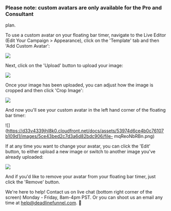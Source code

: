 ###

### Please note: custom avatars are only available for the Pro and Consultant
plan.

To use a custom avatar on your floating bar timer, navigate to the Live Editor
(Edit Your Campaign > Appearance), click on the 'Template' tab and then 'Add
Custom Avatar':

![](https://d33v4339jhl8k0.cloudfront.net/docs/assets/53974d6ce4b0c76107b109d1/images/5ce43a012c7d3a6d82bdc8dc/file-9teTnJ2n34.png)

Next, click on the 'Upload' button to upload your image:

![](https://d33v4339jhl8k0.cloudfront.net/docs/assets/53974d6ce4b0c76107b109d1/images/5ce43ba52c7d3a6d82bdc900/file-4wrpRk4d3I.png)

Once your image has been uploaded, you can adjust how the image is cropped and
then click 'Crop Image':

![](https://d33v4339jhl8k0.cloudfront.net/docs/assets/53974d6ce4b0c76107b109d1/images/5ce43bbb2c7d3a6d82bdc901/file-0wnDSXrca7.png)

And now you'll see your custom avatar in the left hand corner of the floating
bar timer:

![](https://d33v4339jhl8k0.cloudfront.net/docs/assets/53974d6ce4b0c76107b109d1/images/5ce43bed2c7d3a6d82bdc906/file-
mqReoNbRBn.png)

If at any time you want to change your avatar, you can click the 'Edit'
button, to either upload a new image or switch to another image you've already
uploaded:

![](https://d33v4339jhl8k0.cloudfront.net/docs/assets/53974d6ce4b0c76107b109d1/images/5ce43c610428634b8559863a/file-n16BzMqOzq.png)

And if you'd like to remove your avatar from your floating bar timer, just
click the 'Remove' button.

We're here to help! Contact us on live chat (bottom right corner of the
screen) Monday - Friday, 8am-4pm PST. Or you can shoot us an email any time at
help@deadlinefunnel.com. 🙂

